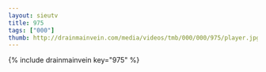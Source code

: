 ```yaml
--- 
layout: sieutv
title: 975
tags: ["000"]
thumb: http://drainmainvein.com/media/videos/tmb/000/000/975/player.jpg
---
```

{% include drainmainvein key="975" %} 
